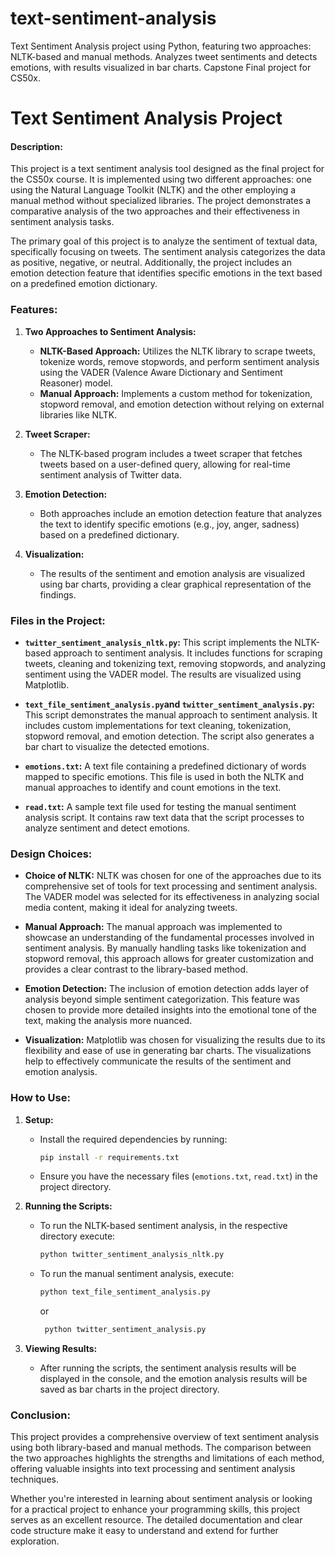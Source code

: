 # text-sentiment-analysis
Text Sentiment Analysis project using Python, featuring two approaches: NLTK-based and manual methods. Analyzes tweet sentiments and detects emotions, with results visualized in bar charts. Capstone Final project for CS50x.

# Text Sentiment Analysis Project

#### Description:

This project is a text sentiment analysis tool designed as the final project for the CS50x course. It is implemented using two different approaches: one using the Natural Language Toolkit (NLTK) and the other employing a manual method without specialized libraries. The project demonstrates a comparative analysis of the two approaches and their effectiveness in sentiment analysis tasks.

The primary goal of this project is to analyze the sentiment of textual data, specifically focusing on tweets. The sentiment analysis categorizes the data as positive, negative, or neutral. Additionally, the project includes an emotion detection feature that identifies specific emotions in the text based on a predefined emotion dictionary.

### Features:

1. **Two Approaches to Sentiment Analysis:**
   - **NLTK-Based Approach:** Utilizes the NLTK library to scrape tweets, tokenize words, remove stopwords, and perform sentiment analysis using the VADER (Valence Aware Dictionary and Sentiment Reasoner) model.
   - **Manual Approach:** Implements a custom method for tokenization, stopword removal, and emotion detection without relying on external libraries like NLTK.

2. **Tweet Scraper:**
   - The NLTK-based program includes a tweet scraper that fetches tweets based on a user-defined query, allowing for real-time sentiment analysis of Twitter data.

3. **Emotion Detection:**
   - Both approaches include an emotion detection feature that analyzes the text to identify specific emotions (e.g., joy, anger, sadness) based on a predefined dictionary.

4. **Visualization:**
   - The results of the sentiment and emotion analysis are visualized using bar charts, providing a clear graphical representation of the findings.

### Files in the Project:

- **`twitter_sentiment_analysis_nltk.py`:** This script implements the NLTK-based approach to sentiment analysis. It includes functions for scraping tweets, cleaning and tokenizing text, removing stopwords, and analyzing sentiment using the VADER model. The results are visualized using Matplotlib.

- **`text_file_sentiment_analysis.py`and `twitter_sentiment_analysis.py`:** This script demonstrates the manual approach to sentiment analysis. It includes custom implementations for text cleaning, tokenization, stopword removal, and emotion detection. The script also generates a bar chart to visualize the detected emotions.

- **`emotions.txt`:** A text file containing a predefined dictionary of words mapped to specific emotions. This file is used in both the NLTK and manual approaches to identify and count emotions in the text.

- **`read.txt`:** A sample text file used for testing the manual sentiment analysis script. It contains raw text data that the script processes to analyze sentiment and detect emotions.

### Design Choices:

- **Choice of NLTK:** NLTK was chosen for one of the approaches due to its comprehensive set of tools for text processing and sentiment analysis. The VADER model was selected for its effectiveness in analyzing social media content, making it ideal for analyzing tweets.

- **Manual Approach:** The manual approach was implemented to showcase an understanding of the fundamental processes involved in sentiment analysis. By manually handling tasks like tokenization and stopword removal, this approach allows for greater customization and provides a clear contrast to the library-based method.

- **Emotion Detection:** The inclusion of emotion detection adds layer of analysis beyond simple sentiment categorization. This feature was chosen to provide more detailed insights into the emotional tone of the text, making the analysis more nuanced.

- **Visualization:** Matplotlib was chosen for visualizing the results due to its flexibility and ease of use in generating bar charts. The visualizations help to effectively communicate the results of the sentiment and emotion analysis.

### How to Use:

1. **Setup:**
   - Install the required dependencies by running:
     ```bash
     pip install -r requirements.txt
     ```
   - Ensure you have the necessary files (`emotions.txt`, `read.txt`) in the project directory.

2. **Running the Scripts:**
   - To run the NLTK-based sentiment analysis, in the respective directory execute:
     ```bash
     python twitter_sentiment_analysis_nltk.py
     ```
   - To run the manual sentiment analysis, execute:
     ```bash
     python text_file_sentiment_analysis.py
     ```
     or

     ```bash
      python twitter_sentiment_analysis.py

     ```

3. **Viewing Results:**
   - After running the scripts, the sentiment analysis results will be displayed in the console, and the emotion analysis results will be saved as bar charts in the project directory.

### Conclusion:

This project provides a comprehensive overview of text sentiment analysis using both library-based and manual methods. The comparison between the two approaches highlights the strengths and limitations of each method, offering valuable insights into text processing and sentiment analysis techniques.

Whether you're interested in learning about sentiment analysis or looking for a practical project to enhance your programming skills, this project serves as an excellent resource. The detailed documentation and clear code structure make it easy to understand and extend for further exploration.
